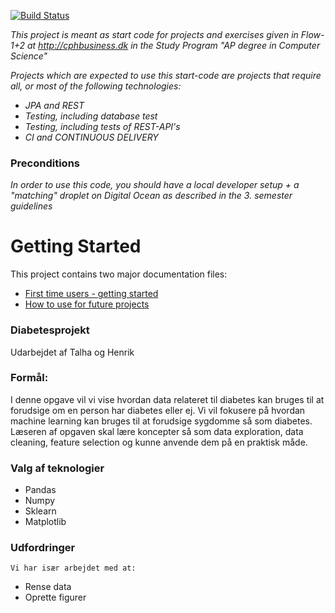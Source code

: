 [![Build Status](https://travis-ci.org/dat3startcode/rest-jpa-devops-startcode.svg?branch=master)](https://travis-ci.org/dat3startcode/rest-jpa-devops-startcode)

*This project is meant as start code for projects and exercises given in Flow-1+2 at http://cphbusiness.dk in the Study Program "AP degree in Computer Science"*

*Projects which are expected to use this start-code are projects that require all, or most of the following technologies:*
 - *JPA and REST*
- *Testing, including database test*
- *Testing, including tests of REST-API's*
- *CI and CONTINUOUS DELIVERY*

### Preconditions
*In order to use this code, you should have a local developer setup + a "matching" droplet on Digital Ocean as described in the 3. semester guidelines* 
# Getting Started

This project contains two major documentation files: 
 - [First time users - getting started](README_proof_of_concept.md)
 - [How to use for future projects](README_how_to_use.md)

### Diabetesprojekt

Udarbejdet af Talha og Henrik

### Formål:
I denne opgave vil vi vise hvordan data relateret til diabetes kan bruges til at forudsige om en person har diabetes eller ej. Vi vil   fokusere på hvordan machine learning kan bruges til at forudsige sygdomme så som diabetes. Læseren af opgaven skal lære koncepter så som data exploration, data cleaning, feature selection og kunne anvende dem på en praktisk måde. 

### Valg af teknologier
- Pandas
- Numpy
- Sklearn
- Matplotlib
 
### Udfordringer
    Vi har især arbejdet med at:
- Rense data
- Oprette figurer